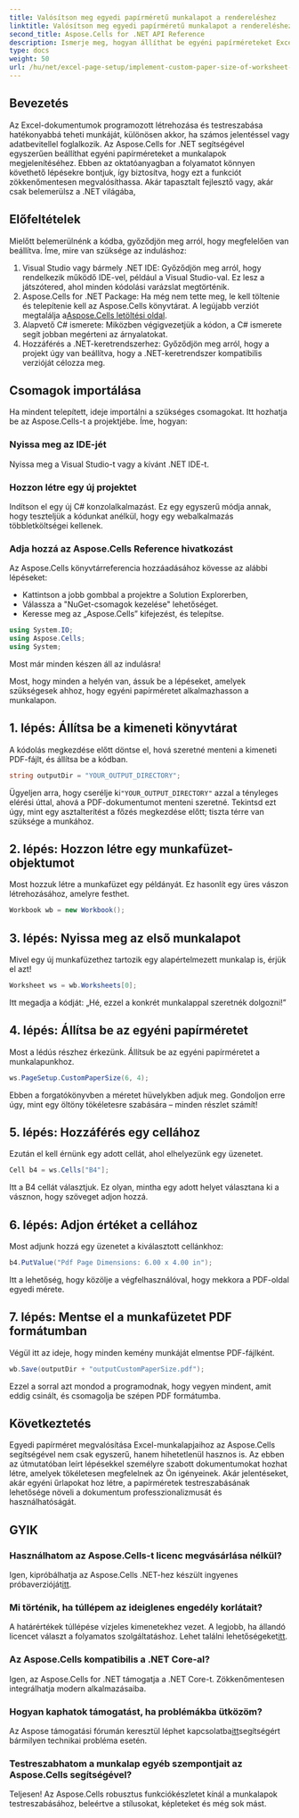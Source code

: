 ```yaml
---
title: Valósítson meg egyedi papírméretű munkalapot a rendereléshez
linktitle: Valósítson meg egyedi papírméretű munkalapot a rendereléshez
second_title: Aspose.Cells for .NET API Reference
description: Ismerje meg, hogyan állíthat be egyéni papírméreteket Excelben az Aspose.Cells for .NET segítségével. Útmutató lépésről lépésre a zökkenőmentes munkalap-megjelenítéshez.
type: docs
weight: 50
url: /hu/net/excel-page-setup/implement-custom-paper-size-of-worksheet-for-rendering/
---
```

## Bevezetés

Az Excel-dokumentumok programozott létrehozása és testreszabása hatékonyabbá teheti munkáját, különösen akkor, ha számos jelentéssel vagy adatbevitellel foglalkozik. Az Aspose.Cells for .NET segítségével egyszerűen beállíthat egyéni papírméreteket a munkalapok megjelenítéséhez. Ebben az oktatóanyagban a folyamatot könnyen követhető lépésekre bontjuk, így biztosítva, hogy ezt a funkciót zökkenőmentesen megvalósíthassa. Akár tapasztalt fejlesztő vagy, akár csak belemerülsz a .NET világába,

## Előfeltételek

Mielőtt belemerülnénk a kódba, győződjön meg arról, hogy megfelelően van beállítva. Íme, mire van szüksége az induláshoz:

1. Visual Studio vagy bármely .NET IDE: Győződjön meg arról, hogy rendelkezik működő IDE-vel, például a Visual Studio-val. Ez lesz a játszótered, ahol minden kódolási varázslat megtörténik.
2.  Aspose.Cells for .NET Package: Ha még nem tette meg, le kell töltenie és telepítenie kell az Aspose.Cells könyvtárat. A legújabb verziót megtalálja a[Aspose.Cells letöltési oldal](https://releases.aspose.com/cells/net/).
3. Alapvető C# ismerete: Miközben végigvezetjük a kódon, a C# ismerete segít jobban megérteni az árnyalatokat.
4. Hozzáférés a .NET-keretrendszerhez: Győződjön meg arról, hogy a projekt úgy van beállítva, hogy a .NET-keretrendszer kompatibilis verzióját célozza meg.

## Csomagok importálása

Ha mindent telepített, ideje importálni a szükséges csomagokat. Itt hozhatja be az Aspose.Cells-t a projektjébe. Íme, hogyan:

### Nyissa meg az IDE-jét

Nyissa meg a Visual Studio-t vagy a kívánt .NET IDE-t.

### Hozzon létre egy új projektet

Indítson el egy új C# konzolalkalmazást. Ez egy egyszerű módja annak, hogy teszteljük a kódunkat anélkül, hogy egy webalkalmazás többletköltségei kellenek.

### Adja hozzá az Aspose.Cells Reference hivatkozást

Az Aspose.Cells könyvtárreferencia hozzáadásához kövesse az alábbi lépéseket:
- Kattintson a jobb gombbal a projektre a Solution Explorerben,
- Válassza a "NuGet-csomagok kezelése" lehetőséget.
- Keresse meg az „Aspose.Cells” kifejezést, és telepítse.

```csharp
using System.IO;
using Aspose.Cells;
using System;
```

Most már minden készen áll az indulásra!

Most, hogy minden a helyén van, ássuk be a lépéseket, amelyek szükségesek ahhoz, hogy egyéni papírméretet alkalmazhasson a munkalapon. 

## 1. lépés: Állítsa be a kimeneti könyvtárat

A kódolás megkezdése előtt döntse el, hová szeretné menteni a kimeneti PDF-fájlt, és állítsa be a kódban.

```csharp
string outputDir = "YOUR_OUTPUT_DIRECTORY";
```

 Ügyeljen arra, hogy cserélje ki`"YOUR_OUTPUT_DIRECTORY"` azzal a tényleges elérési úttal, ahová a PDF-dokumentumot menteni szeretné. Tekintsd ezt úgy, mint egy asztalterítést a főzés megkezdése előtt; tiszta térre van szüksége a munkához.

## 2. lépés: Hozzon létre egy munkafüzet-objektumot

Most hozzuk létre a munkafüzet egy példányát. Ez hasonlít egy üres vászon létrehozásához, amelyre festhet.

```csharp
Workbook wb = new Workbook();
```

## 3. lépés: Nyissa meg az első munkalapot

Mivel egy új munkafüzethez tartozik egy alapértelmezett munkalap is, érjük el azt! 

```csharp
Worksheet ws = wb.Worksheets[0];
```

Itt megadja a kódját: „Hé, ezzel a konkrét munkalappal szeretnék dolgozni!” 

## 4. lépés: Állítsa be az egyéni papírméretet

Most a lédús részhez érkezünk. Állítsuk be az egyéni papírméretet a munkalapunkhoz.

```csharp
ws.PageSetup.CustomPaperSize(6, 4);
```

Ebben a forgatókönyvben a méretet hüvelykben adjuk meg. Gondoljon erre úgy, mint egy öltöny tökéletesre szabására – minden részlet számít!

## 5. lépés: Hozzáférés egy cellához

Ezután el kell érnünk egy adott cellát, ahol elhelyezünk egy üzenetet. 

```csharp
Cell b4 = ws.Cells["B4"];
```

Itt a B4 cellát választjuk. Ez olyan, mintha egy adott helyet választana ki a vásznon, hogy szöveget adjon hozzá.

## 6. lépés: Adjon értéket a cellához

Most adjunk hozzá egy üzenetet a kiválasztott cellánkhoz:

```csharp
b4.PutValue("Pdf Page Dimensions: 6.00 x 4.00 in");
```

Itt a lehetőség, hogy közölje a végfelhasználóval, hogy mekkora a PDF-oldal egyedi mérete.

## 7. lépés: Mentse el a munkafüzetet PDF formátumban

Végül itt az ideje, hogy minden kemény munkáját elmentse PDF-fájlként.

```csharp
wb.Save(outputDir + "outputCustomPaperSize.pdf");
```

Ezzel a sorral azt mondod a programodnak, hogy vegyen mindent, amit eddig csinált, és csomagolja be szépen PDF formátumba.

## Következtetés

Egyedi papírméret megvalósítása Excel-munkalapjaihoz az Aspose.Cells segítségével nem csak egyszerű, hanem hihetetlenül hasznos is. Az ebben az útmutatóban leírt lépésekkel személyre szabott dokumentumokat hozhat létre, amelyek tökéletesen megfelelnek az Ön igényeinek. Akár jelentéseket, akár egyéni űrlapokat hoz létre, a papírméretek testreszabásának lehetősége növeli a dokumentum professzionalizmusát és használhatóságát. 

## GYIK

### Használhatom az Aspose.Cells-t licenc megvásárlása nélkül?
 Igen, kipróbálhatja az Aspose.Cells .NET-hez készült ingyenes próbaverzióját[itt](https://releases.aspose.com/).

### Mi történik, ha túllépem az ideiglenes engedély korlátait?
 A határértékek túllépése vízjeles kimenetekhez vezet. A legjobb, ha állandó licencet választ a folyamatos szolgáltatáshoz. Lehet találni lehetőségeket[itt](https://purchase.aspose.com/buy).

### Az Aspose.Cells kompatibilis a .NET Core-al?
Igen, az Aspose.Cells for .NET támogatja a .NET Core-t. Zökkenőmentesen integrálhatja modern alkalmazásaiba.

### Hogyan kaphatok támogatást, ha problémákba ütközöm?
 Az Aspose támogatási fórumán keresztül léphet kapcsolatba[itt](https://forum.aspose.com/c/cells/9)segítségért bármilyen technikai probléma esetén.

### Testreszabhatom a munkalap egyéb szempontjait az Aspose.Cells segítségével?
Teljesen! Az Aspose.Cells robusztus funkciókészletet kínál a munkalapok testreszabásához, beleértve a stílusokat, képleteket és még sok mást.